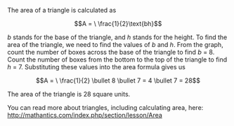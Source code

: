 The area of a triangle is calculated as

$$A = \ \frac{1}{2}\text{bh}$$

*b* stands for the base of the triangle, and *h* stands for the height.
To find the area of the triangle, we need to find the values of *b* and
*h*. From the graph, count the number of boxes across the base of the
triangle to find *b* = 8. Count the number of boxes from the bottom to
the top of the triangle to find *h* = 7. Substituting these values into
the area formula gives us

$$A = \ \frac{1}{2} \bullet 8 \bullet 7 = 4 \bullet 7 = 28$$

The area of the triangle is 28 square units.

You can read more about triangles, including calculating area, here:
<http://mathantics.com/index.php/section/lesson/Area>

